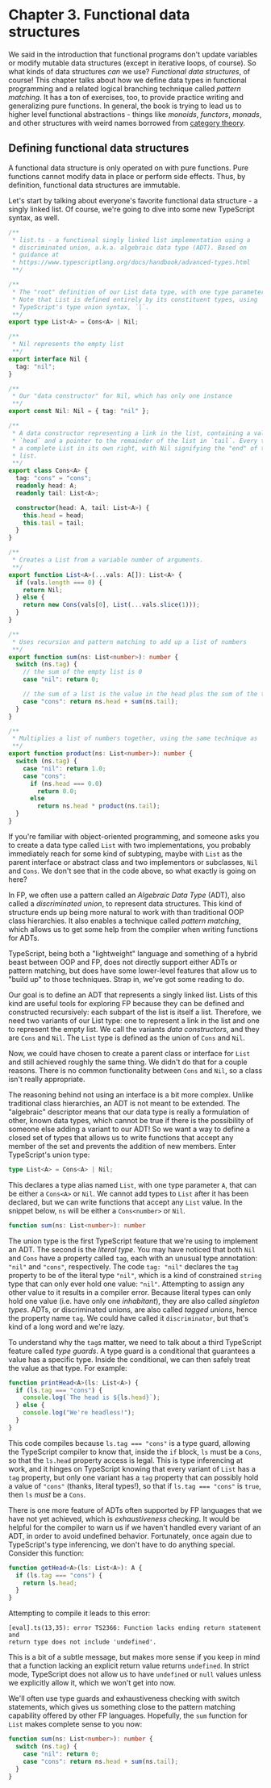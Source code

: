 # Chapter 3. Functional data structures

We said in the introduction that functional programs don't update variables or modify mutable data structures (except in
iterative loops, of course). So what kinds of data structures *can* we use? *Functional data structures*, of course!
This chapter talks about how we define data types in functional programming and a related logical branching technique
called *pattern matching*. It has a ton of exercises, too, to provide practice writing and generalizing pure functions.
In general, the book is trying to lead us to higher level functional abstractions - things like *monoids*, *functors*,
*monads*, and other structures with weird names borrowed from [category theory][wikip_cat].

## Defining functional data structures

A functional data structure is only operated on with pure functions. Pure functions cannot modify data in place or
perform side effects. Thus, by definition, functional data structures are immutable.

Let's start by talking about everyone's favorite functional data structure - a singly linked list. Of course, we're
going to dive into some new TypeScript syntax, as well.

```typescript
/**
 * list.ts - a functional singly linked list implementation using a
 * discriminated union, a.k.a. algebraic data type (ADT). Based on
 * guidance at
 * https://www.typescriptlang.org/docs/handbook/advanced-types.html
 **/

/**
 * The "root" definition of our List data type, with one type parameter, `A`.
 * Note that List is defined entirely by its constituent types, using
 * TypeScript's type union syntax, `|`.
 **/
export type List<A> = Cons<A> | Nil;

/**
 * Nil represents the empty list
 **/
export interface Nil {
  tag: "nil";
}

/**
 * Our "data constructor" for Nil, which has only one instance
 **/
export const Nil: Nil = { tag: "nil" };

/**
 * A data constructor representing a link in the list, containing a value in
 * `head` and a pointer to the remainder of the list in `tail`. Every tail is
 * a complete List in its own right, with Nil signifying the "end" of the
 * list.
 **/
export class Cons<A> {
  tag: "cons" = "cons";
  readonly head: A;
  readonly tail: List<A>;

  constructor(head: A, tail: List<A>) {
    this.head = head;
    this.tail = tail;
  }
}

/**
 * Creates a List from a variable number of arguments.
 **/
export function List<A>(...vals: A[]): List<A> {
  if (vals.length === 0) {
    return Nil;
  } else {
    return new Cons(vals[0], List(...vals.slice(1)));
  }
}

/**
 * Uses recursion and pattern matching to add up a list of numbers
 **/
export function sum(ns: List<number>): number {
  switch (ns.tag) {
    // the sum of the empty list is 0
    case "nil": return 0;

    // the sum of a list is the value in the head plus the sum of the tail
    case "cons": return ns.head + sum(ns.tail);
  }
}

/**
 * Multiplies a list of numbers together, using the same technique as `sum`
 **/
export function product(ns: List<number>): number {
  switch (ns.tag) {
    case "nil": return 1.0;
    case "cons":
      if (ns.head === 0.0)
        return 0.0;
      else
        return ns.head * product(ns.tail);
  }
}
```

If you're familiar with object-oriented programming, and someone asks you to create a data type called `List` with two
implementations, you probably immediately reach for some kind of subtyping, maybe with `List` as the parent interface or
abstract class and two implementors or subclasses, `Nil` and `Cons`. We don't see that in the code above, so what
exactly is going on here?

In FP, we often use a pattern called an *Algebraic Data Type* (ADT), also called a *discriminated union*, to represent
data structures. This kind of structure ends up being more natural to work with than traditional OOP class hierarchies.
It also enables a technique called *pattern matching*, which allows us to get some help from the compiler when writing
functions for ADTs.

TypeScript, being both a "lightweight" language and something of a hybrid beast between OOP and FP, does not directly
support either ADTs or pattern matching, but does have some lower-level features that allow us to "build up" to those
techniques. Strap in, we've got some reading to do.

Our goal is to define an ADT that represents a singly linked list. Lists of this kind are useful tools for exploring FP
because they can be defined and constructed recursively: each subpart of the list is itself a list.  Therefore, we need
two variants of our List type: one to represent a link in the list and one to represent the empty list. We call the
variants *data constructors*, and they are `Cons` and `Nil`. The `List` type is defined as the union of `Cons` and
`Nil`.

Now, we could have chosen to create a parent class or interface for `List` and still achieved roughly the same thing. We
didn't do that for a couple reasons. There is no common functionality between `Cons` and `Nil`, so a class isn't really
appropriate.

The reasoning behind not using an interface is a bit more complex. Unlike traditional class hierarchies, an ADT is not
meant to be extended. The "algebraic" descriptor means that our data type is really a formulation of other, known data
types, which cannot be true if there is the possibility of someone else adding a variant to our ADT! So we want a way to
define a closed set of types that allows us to write functions that accept any member of the set and prevents the
addition of new members. Enter TypeScript's union type:

```typescript
type List<A> = Cons<A> | Nil;
```

This declares a type alias named `List`, with one type parameter `A`, that can be either a `Cons<A>` or `Nil`. We cannot
add types to `List` after it has been declared, but we can write functions that accept any `List` value. In the snippet
below, `ns` will be either a `Cons<number>` or `Nil`.

```typescript
function sum(ns: List<number>): number
```

The union type is the first TypeScript feature that we're using to implement an ADT. The second is the *literal type*.
You may have noticed that both `Nil` and `Cons` have a property called `tag`, each with an unusual type annotation:
`"nil"` and `"cons"`, respectively. The code `tag: "nil"` declares the `tag` property to be of the literal type `"nil"`,
which is a kind of constrained `string` type that can only ever hold one value: `"nil"`. Attempting to assign any other
value to it results in a compiler error. Because literal types can only hold one value (i.e. have only one
*inhabitant*), they are also called *singleton types*. ADTs, or discriminated unions, are also called *tagged unions*,
hence the property name `tag`. We could have called it `discriminator`, but that's kind of a long word and we're lazy.

To understand why the `tag`s matter, we need to talk about a third TypeScript feature called *type guards*. A type guard
is a conditional that guarantees a value has a specific type. Inside the conditional, we can then safely treat the value
as that type. For example:

```typescript
function printHead<A>(ls: List<A>) {
  if (ls.tag === "cons") {
    console.log(`The head is ${ls.head}`);
  } else {
    console.log("We're headless!");
  }
}
```

This code compiles because `ls.tag === "cons"` is a type guard, allowing the TypeScript compiler to know that, inside
the `if` block, `ls` must be a `Cons`, so that the `ls.head` property access is legal. This is type inferencing at work,
and it hinges on TypeScript knowing that every variant of `List` has a `tag` property, but only one variant has a `tag`
property that can possibly hold a value of `"cons"` (thanks, literal types!), so that if `ls.tag === "cons"` is `true`,
then `ls` *must* be a `Cons`.

There is one more feature of ADTs often supported by FP languages that we have not yet achieved, which is
*exhaustiveness checking*. It would be helpful for the compiler to warn us if we haven't handled every variant of an
ADT, in order to avoid undefined behavior. Fortunately, once again due to TypeScript's type inferencing, we don't have
to do anything special. Consider this function:

```typescript
function getHead<A>(ls: List<A>): A {
  if (ls.tag === "cons") {
    return ls.head;
  }
}
```

Attempting to compile it leads to this error:

```
[eval].ts(13,35): error TS2366: Function lacks ending return statement and
return type does not include 'undefined'.
```

This is a bit of a subtle message, but makes more sense if you keep in mind that a function lacking an explicit return
value returns `undefined`. In strict mode, TypeScript does not allow us to have `undefined` or `null` values unless we
explicitly allow it, which we won't get into now.

We'll often use type guards and exhaustiveness checking with switch statements, which gives us something close to the
pattern matching capability offered by other FP languages. Hopefully, the `sum` function for `List` makes complete sense
to you now:

```typescript
function sum(ns: List<number>): number {
  switch (ns.tag) {
    case "nil": return 0;
    case "cons": return ns.head + sum(ns.tail);
  }
}
```

[wikip_cat]: https://en.wikipedia.org/wiki/Category_theory "Category theory - Wikipedia"

